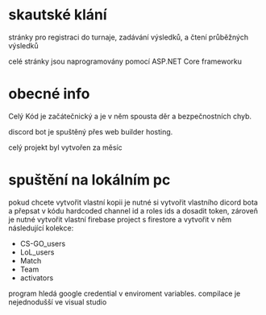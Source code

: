 # skautské klání
stránky pro registraci do turnaje, zadávání výsledků, a čtení průběžných výsledků

celé stránky jsou naprogramovány pomocí ASP.NET Core frameworku

# obecné info
Celý Kód je začátečnický a je v něm spousta děr a bezpečnostních chyb. 

discord bot je spuštěný přes web builder hosting.

celý projekt byl vytvořen za měsíc

# spuštění na lokálním pc
pokud chcete vytvořit vlastní kopii je nutné si vytvořit vlastního dicord bota a přepsat v kódu hardcoded channel id a roles ids a dosadit token,
zároveň je nutné vytvořit vlastní firebase project s firestore a vytvořit v něm následující kolekce:

- CS-GO_users
- LoL_users
- Match
- Team
- activators

program hledá google credential v enviroment variables.
compilace je nejednodušší ve visual studio

